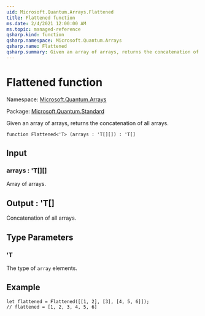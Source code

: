 ```yaml
---
uid: Microsoft.Quantum.Arrays.Flattened
title: Flattened function
ms.date: 2/4/2021 12:00:00 AM
ms.topic: managed-reference
qsharp.kind: function
qsharp.namespace: Microsoft.Quantum.Arrays
qsharp.name: Flattened
qsharp.summary: Given an array of arrays, returns the concatenation of all arrays.
---
```


# Flattened function

Namespace: [Microsoft.Quantum.Arrays](xref:Microsoft.Quantum.Arrays)

Package: [Microsoft.Quantum.Standard](https://nuget.org/packages/Microsoft.Quantum.Standard)


Given an array of arrays, returns the concatenation of all arrays.

```qsharp
function Flattened<'T> (arrays : 'T[][]) : 'T[]
```


## Input

### arrays : 'T[][]

Array of arrays.



## Output : 'T[]

Concatenation of all arrays.

## Type Parameters

### 'T

The type of `array` elements.

## Example

```qsharplet flattened = Flattened([[1, 2], [3], [4, 5, 6]]);// flattened = [1, 2, 3, 4, 5, 6]```